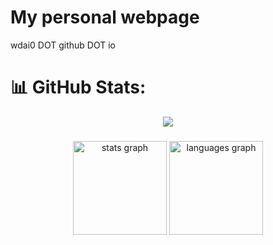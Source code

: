 # My personal webpage
<p align="left">wdai0 DOT github DOT io </p>

# 📊 GitHub Stats:
<div align="center">
  <img src="https://profile-counter.glitch.me/wdai0/count.svg?"  />
</div>

###

<div align="center">
  <img src="https://github-readme-stats.vercel.app/api?username=wdai0&hide_title=false&hide_rank=false&show_icons=true&include_all_commits=true&count_private=true&disable_animations=false&theme=dracula&locale=en&hide_border=false&order=1" height="150" alt="stats graph"  />
  <img src="https://github-readme-stats.vercel.app/api/top-langs?username=wdai0&locale=en&hide_title=false&layout=compact&card_width=320&langs_count=5&theme=dracula&hide_border=false&order=2" height="150" alt="languages graph"  />
</div>

###
